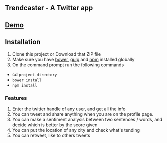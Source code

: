 ## Trendcaster - A Twitter app

## [Demo](http://cs5610-neelisagar.rhcloud.com/project/client/index.html)

## Installation
1. Clone this project or Download that ZIP file
2. Make sure you have [bower](http://bower.io/), [gulp](https://www.npmjs.com/package/gulp) and  [npm](https://www.npmjs.org/) installed globally
3. On the command prompt run the following commands
- cd `project-directory`
- `bower install`
- `npm install`


### Features   
1. Enter the twitter handle of any user, and get all the info
2. You can tweet and share anything when you are on the proflle page.
3. You can make a sentiment analysis between two sentences / words, and decide which is better by the score given
4. You can put the location of any city and check what's tending
5. You can retweet, like to others tweets

